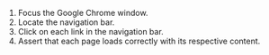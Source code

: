 1. Focus the Google Chrome window.
2. Locate the navigation bar.
3. Click on each link in the navigation bar.
4. Assert that each page loads correctly with its respective content.
